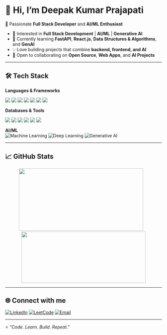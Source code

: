 # 👋 Hi, I’m Deepak Kumar Prajapati  

🚀 Passionate **Full Stack Developer** and **AI/ML Enthusiast**  

- 👀 Interested in **Full Stack Development** | **AI/ML** | **Generative AI**  
- 🌱 Currently learning **FastAPI**, **React.js**, **Data Structures & Algorithms**, and **GenAI**  
- 💡 Love building projects that combine **backend, frontend, and AI**  
- 🤝 Open to collaborating on **Open Source**, **Web Apps**, and **AI Projects**  

---

## 🛠️ Tech Stack  

**Languages & Frameworks**  
<p align="left">
  <span><img src="https://img.shields.io/badge/Python-3776AB?style=for-the-badge&logo=python&logoColor=white" /></span>
  <span><img src="https://img.shields.io/badge/C++-00599C?style=for-the-badge&logo=cplusplus&logoColor=white" /></span>
  <span><img src="https://img.shields.io/badge/JavaScript-F7DF1E?style=for-the-badge&logo=javascript&logoColor=black" /></span>
  <span><img src="https://img.shields.io/badge/Java-007396?style=for-the-badge&logo=java&logoColor=white" /></span>
  <span><img src="https://img.shields.io/badge/FastAPI-009688?style=for-the-badge&logo=fastapi&logoColor=white" /></span>
  <span><img src="https://img.shields.io/badge/React-20232A?style=for-the-badge&logo=react&logoColor=61DAFB" /></span>
  <span><img src="https://img.shields.io/badge/Node.js-339933?style=for-the-badge&logo=nodedotjs&logoColor=white" /></span>
</p>

**Databases & Tools**  
<p align="left">
  <span><img src="https://img.shields.io/badge/MongoDB-4EA94B?style=for-the-badge&logo=mongodb&logoColor=white" /></span>
  <span><img src="https://img.shields.io/badge/MySQL-005C84?style=for-the-badge&logo=mysql&logoColor=white" /></span>
  <span><img src="https://img.shields.io/badge/PostgreSQL-316192?style=for-the-badge&logo=postgresql&logoColor=white" /></span>
  <span><img src="https://img.shields.io/badge/Git-F05032?style=for-the-badge&logo=git&logoColor=white" /></span>
  <span><img src="https://img.shields.io/badge/GitHub-181717?style=for-the-badge&logo=github&logoColor=white" /></span>
  <span><img src="https://img.shields.io/badge/Postman-FF6C37?style=for-the-badge&logo=postman&logoColor=white" /></span>
</p>

**AI/ML**  
![Machine Learning](https://img.shields.io/badge/Machine%20Learning-102230?style=for-the-badge&logo=tensorflow&logoColor=orange)
![Deep Learning](https://img.shields.io/badge/Deep%20Learning-FF6F00?style=for-the-badge&logo=keras&logoColor=white)
![Generative AI](https://img.shields.io/badge/Generative%20AI-8A2BE2?style=for-the-badge&logo=openai&logoColor=white)

---

## 📈 GitHub Stats  

<p align="center">
  <img src="https://github-readme-stats.vercel.app/api?username=deepakprajapati07&show_icons=true&theme=tokyonight" width="400" height="200" />
  &nbsp;&nbsp;&nbsp;
  <img src="https://github-readme-stats.vercel.app/api/top-langs/?username=deepakprajapati07&layout=compact&theme=tokyonight" width="400" height="165" />
</p>

---

## 🌐 Connect with me  

[![LinkedIn](https://img.shields.io/badge/LinkedIn-blue?style=for-the-badge&logo=linkedin)](https://linkedin.com/in/deepakprajapati07) [![LeetCode](https://img.shields.io/badge/LeetCode-FFA116?style=for-the-badge&logo=leetcode&logoColor=black)](https://leetcode.com/u/deepakprajapati07/) [![Email](https://img.shields.io/badge/Email-D14836?style=for-the-badge&logo=gmail&logoColor=white)](mailto:dkprajapati2701@gmail.com)  
<!-- [![Portfolio](https://img.shields.io/badge/Portfolio-000?style=for-the-badge&logo=vercel)](https://your-portfolio-link.com)  -->

---

⭐️ _“Code. Learn. Build. Repeat.”_  

<!---
deepakprajapati07/deepakprajapati07 is a ✨ special ✨ repository because its `README.md` (this file) appears on your GitHub profile.
You can click the Preview link to take a look at your changes.
--->
